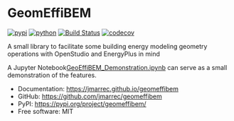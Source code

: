# GeomEffiBEM


[![pypi](https://img.shields.io/pypi/v/geomeffibem.svg)](https://pypi.org/project/geomeffibem/)
[![python](https://img.shields.io/pypi/pyversions/geomeffibem.svg)](https://pypi.org/project/geomeffibem/)
[![Build Status](https://github.com/jmarrec/geomeffibem/actions/workflows/dev.yml/badge.svg)](https://github.com/jmarrec/geomeffibem/actions/workflows/dev.yml)
[![codecov](https://codecov.io/gh/jmarrec/geomeffibem/branch/main/graphs/badge.svg)](https://codecov.io/github/jmarrec/geomeffibem)


A small library to facilitate some building energy modeling geometry operations with OpenStudio and EnergyPlus in mind

A Jupyter Notebook[GeoEffiBEM_Demonstration.ipynb](GeomEffiBEM_Demonstation.ipynb) can serve as a small demonstration of the features.


* Documentation: <https://jmarrec.github.io/geomeffibem>
* GitHub: <https://github.com/jmarrec/geomeffibem>
* PyPI: <https://pypi.org/project/geomeffibem/>
* Free software: MIT
